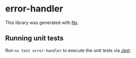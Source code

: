 # error-handler

This library was generated with [Nx](https://nx.dev).

## Running unit tests

Run `nx test error-handler` to execute the unit tests via [Jest](https://jestjs.io).

